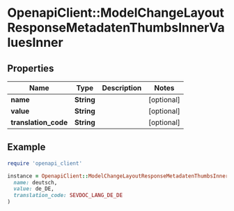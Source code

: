# OpenapiClient::ModelChangeLayoutResponseMetadatenThumbsInnerValuesInner

## Properties

| Name | Type | Description | Notes |
| ---- | ---- | ----------- | ----- |
| **name** | **String** |  | [optional] |
| **value** | **String** |  | [optional] |
| **translation_code** | **String** |  | [optional] |

## Example

```ruby
require 'openapi_client'

instance = OpenapiClient::ModelChangeLayoutResponseMetadatenThumbsInnerValuesInner.new(
  name: deutsch,
  value: de_DE,
  translation_code: SEVDOC_LANG_DE_DE
)
```

